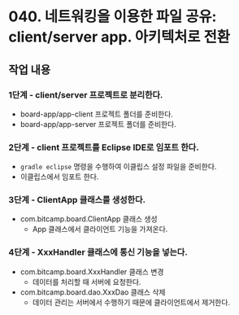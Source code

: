 # 040. 네트워킹을 이용한 파일 공유: client/server app. 아키텍처로 전환

## 작업 내용

### 1단계 - client/server 프로젝트로 분리한다.
 
- board-app/app-client 프로젝트 폴더를 준비한다.
- board-app/app-server 프로젝트 폴더를 준비한다.

### 2단계 - client 프로젝트를 Eclipse IDE로 임포트 한다.

- `gradle eclipse` 명령을 수행하여 이클립스 설정 파일을 준비한다.
- 이클립스에서 임포트 한다.

### 3단계 - ClientApp 클래스를 생성한다.

- com.bitcamp.board.ClientApp 클래스 생성
  - App 클래스에서 클라이언트 기능을 가져온다.

### 4단계 - XxxHandler 클래스에 통신 기능을 넣는다.

- com.bitcamp.board.XxxHandler 클래스 변경
  - 데이터를 처리할 때 서버에 요청한다.
- com.bitcamp.board.dao.XxxDao 클래스 삭제
  - 데이터 관리는 서버에서 수행하기 때문에 클라이언트에서 제거한다.
  

